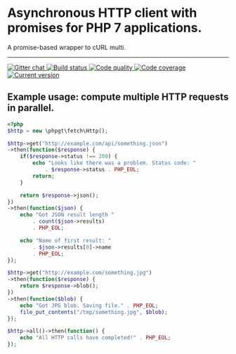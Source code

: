 # Asynchronous HTTP client with promises for PHP 7 applications.

A promise-based wrapper to cURL multi.

***

<a href="https://gitter.im/phpgt/fetch" target="_blank">
    <img src="https://img.shields.io/gitter/room/phpgt/fetch.svg?style=flat-square" alt="Gitter chat" />
</a>
<a href="https://circleci.com/gh/phpgt/fetch" target="_blank">
    <img src="https://img.shields.io/circleci/project/phpgt/fetch/master.svg?style=flat-square" alt="Build status" />
</a>
<a href="https://scrutinizer-ci.com/g/phpgt/fetch" target="_blank">
    <img src="https://img.shields.io/scrutinizer/g/phpgt/fetch/master.svg?style=flat-square" alt="Code quality" />
</a>
<a href="https://scrutinizer-ci.com/g/phpgt/fetch" target="_blank">
    <img src="https://img.shields.io/scrutinizer/coverage/g/phpgt/fetch/master.svg?style=flat-square" alt="Code coverage" />
</a>
<a href="https://packagist.org/packages/phpgt/fetch" target="_blank">
    <img src="https://img.shields.io/packagist/v/phpgt/fetch.svg?style=flat-square" alt="Current version" />
</a>

## Example usage: compute multiple HTTP requests in parallel.

```php
<?php
$http = new \phpgt\fetch\Http();

$http->get("http://example.com/api/something.json")
->then(function($response) {
	if($response->status !== 200) {
		echo "Looks like there was a problem. Status code: "
			. $response->status . PHP_EOL;
		return;
	}

    return $response->json();
})
->then(function($json) {
    echo "Got JSON result length "
    	. count($json->results)
    	. PHP_EOL;

    echo "Name of first result: "
    	. $json->results[0]->name
    	. PHP_EOL;
});

$http->get("http://example.com/something.jpg")
->then(function($response) {
    return $response->blob();
})
->then(function($blob) {
    echo "Got JPG blob. Saving file." . PHP_EOL;
    file_put_contents("/tmp/something.jpg", $blob);
});

$http->all()->then(function() {
    echo "All HTTP calls have completed!" . PHP_EOL;
});
```
